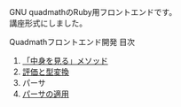 GNU quadmathのRuby用フロントエンドです。  
講座形式にしました。  

Quadmathフロントエンド開発 目次  
1. [「中身を見る」メソッド](chapter1)
2. [評価と型変換](chapter2)
3. パーサ
4. [パーサの適用](chapter4)

